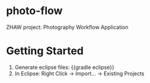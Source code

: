 # photo-flow
ZHAW project: Photography Workflow Application

# Getting Started

1. Generate eclipse files: {{gradle eclipse}}
2. In Eclipse: Right Click -> Import... -> Existing Projects

